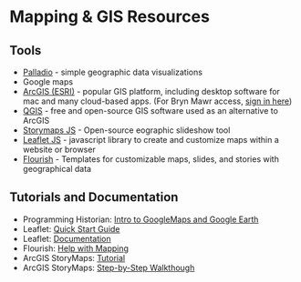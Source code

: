 # Mapping & GIS Resources

## Tools

- [Palladio](https://hdlab.stanford.edu/palladio/) - simple geographic data visualizations
- Google maps
- [ArcGIS (ESRI)](https://www.arcgis.com/index.html) - popular GIS platform, including desktop software for mac and many cloud-based apps. (For Bryn Mawr access, [sign in here](https://brynmawrcollege.maps.arcgis.com/))
- [QGIS](https://qgis.org/en/site/) - free and open-source GIS software used as an alternative to ArcGIS
- [Storymaps JS](https://storymap.knightlab.com/) - Open-source eographic slideshow tool
- [Leaflet JS](https://leafletjs.com/) - javascript library to create and customize maps within a website or browser
- [Flourish](https://flourish.studio/) - Templates for customizable maps, slides, and stories with geographical data

## Tutorials and Documentation

- Programming Historian: [Intro to GoogleMaps and Google Earth](https://programminghistorian.org/en/lessons/googlemaps-googleearth)
- Leaflet: [Quick Start Guide](https://leafletjs.com/examples.html)
- Leaflet: [Documentation](https://leafletjs.com/reference.html)
- Flourish: [Help with Mapping](https://helpcenter.flourish.studio/hc/en-us/categories/8825239695759-Mapping)
- ArcGIS StoryMaps: [Tutorial](https://storymaps.arcgis.com/collections/d34681ac0d1a417894a3a3d955c6913f)
- ArcGIS StoryMaps: [Step-by-Step Walkthough](https://storymaps.arcgis.com/stories/113b4e262697487e81cdc1dc08baf45e)

